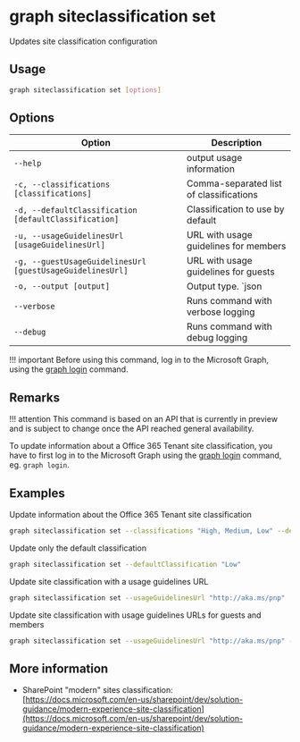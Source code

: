 # graph siteclassification set

Updates site classification configuration

## Usage

```sh
graph siteclassification set [options]
```

## Options

Option|Description
------|-----------
`--help`|output usage information
`-c, --classifications [classifications]`|Comma-separated list of classifications
`-d, --defaultClassification [defaultClassification]`|Classification to use by default
`-u, --usageGuidelinesUrl [usageGuidelinesUrl]`|URL with usage guidelines for members
`-g, --guestUsageGuidelinesUrl [guestUsageGuidelinesUrl]`|URL with usage guidelines for guests
`-o, --output [output]`|Output type. `json|text`. Default `text`
`--verbose`|Runs command with verbose logging
`--debug`|Runs command with debug logging

!!! important
    Before using this command, log in to the Microsoft Graph, using the [graph login](../login.md) command.

## Remarks

!!! attention
    This command is based on an API that is currently in preview and is subject to change once the API reached general availability.

To update information about a Office 365 Tenant site classification, you have to first log in to the Microsoft Graph using the [graph login](../login.md) command, eg. `graph login`.

## Examples

Update information about the Office 365 Tenant site classification

```sh
graph siteclassification set --classifications "High, Medium, Low" --defaultClassification "Medium"
```

Update only the default classification

```sh
graph siteclassification set --defaultClassification "Low"
```

Update site classification with a usage guidelines URL

```sh
graph siteclassification set --usageGuidelinesUrl "http://aka.ms/pnp"
```

Update site classification with usage guidelines URLs for guests and members

```sh
graph siteclassification set --usageGuidelinesUrl "http://aka.ms/pnp" --guestUsageGuidelinesUrl "http://aka.ms/pnp"
```

## More information

- SharePoint "modern" sites classification: [https://docs.microsoft.com/en-us/sharepoint/dev/solution-guidance/modern-experience-site-classification](https://docs.microsoft.com/en-us/sharepoint/dev/solution-guidance/modern-experience-site-classification)